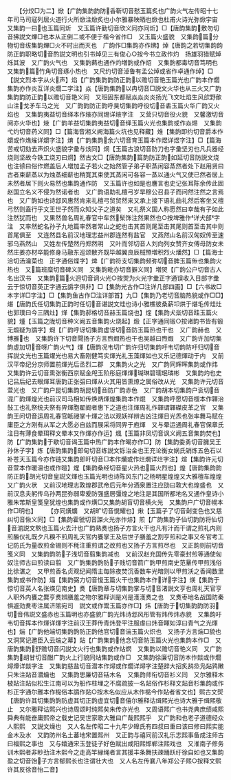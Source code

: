 <!-- { "loadSidebar": true } -->
　　【分烄□为二】焮【广韵集韵韵防香靳切音憖玉篇炙也广韵火气左传昭十七年司马司寇列居火道行火所焮注焮炙也小尔雅暴映晒也焮也杜甫火诗光弥焮宇宙　又集韵一曰也玉篇同炘　又玉篇许勤切音欣义同亦同炘】□【唐韵集韵敷勿切音拂説文熚□也本从正倒二或不便于楷今省作□　又玉篇火盛貌　又集韵篇分物切音绂集韵熚□火不时出而灭也　广韵作□集韵亦作炥】焯【唐韵之若切集韵韵防正韵职略切音酌説文明也引书焯见三有俊心○按今书立政作灼　扬雄羽猎赋焯烁其波　又广韵火气也　又集韵爇也通作灼増韵或作炤　又集韵都毒切音笃明也　又集韵篇竹角切音琢小热也　又尺约切音淖鲁有孟公焯或省作卓通作绰】□【説文烈本字从火声】焰【广韵集韵韵防正韵以赡切音艳玉篇光也广韵本作爓集韵亦作炎互详炎爓二字注】焱【唐韵集韵以冉切音□説文火华也从三火又广韵集韵韵防正韵以赡切音艳义同　又班固东都赋焱焱炎炎扬光飞文吐焰生风欱野歕山注戈矛车马之光　又广韵韵防正韵呼狊切集韵呼役切音砉玉篇火华广韵又火焰也　又集韵夷益切音绎本作焲亦同焬详焲字注　又营只切音役火貌　又馨激切音阋亦火华也】焲【广韵羊益切集韵夷益切音绎玉篇火光也集韵或作焱焬　又集韵弋灼切音药义同】□【篇海音湘义阙海篇火坑也见释藏】焳【集韵即约切音爵本作爝或作燋熦详爝字注】焴【广韵集韵余六切音育玉篇本作煜详煜字注】□【篇海苦戒切劾去声炽火盛貌字彚与烗同】焵【玉篇古浪切音防刀也字彚坚刃也凡兵器经烧则坚故今铁工烧刃曰焵】然古文□【唐韵集韵篇韵防正韵如延切音防説文烧也注徐曰俗作燃盖后人増加孟子若火之始然管子弟子职蒸闲容蒸然者处下赵用贤曰古者束薪蒸以为烛蒸细薪也稍寛其束使其蒸闲可各容一蒸以通火气又使已然者居上未然者居下则火易然也集韵通作防　又玉篇许也如是也譍言也史记张耳陈余传此固赵国立名义不侵为然诺者也　又广韵语助礼檀弓岁旱穆公召县子而问然注然之言焉也　又广韵如也诗邶风惠然肯来礼檀弓贸贸然来又承上接下语礼曲礼然后客坐又檀弓然则盍行乎文王世子然而众知父子之道矣　又礼祭义国人称愿然曰幸哉有子如此注然犹而也　又果然兽名周礼春官中车然髤饰注然果然也○按埤雅作详犬部字注　又率然蛇名孙子九地篇率然者常山之蛇也击其首则尾至击其尾则首至击其中则首尾俱至　又连然县名前汉地理志益州郡连然有盐官　又燕然山名前汉匈奴传至速邪乌燕然山　又姓左传楚然丹郑然明　又叶而邻切音人刘向列女赞齐女傅母防女未然庄姜亦材卒能修身马融东巡颂散齐既毕越翼良辰棫槱増积烈火燔然】□【篇海士洽切汤瀹菜也　正字通俗煠字】焷【广韵符支切集韵频弥切音脾玉篇缹也集韵火热也　又篇班糜切音碑义同　又集韵毗亦切音擗义同】増焸【广韵公户切音古人名出汉书　又集韵篇火迥切音诇火光○按焸为火光字彚正字通误收入日部字彚云于惊切音英正字通云譌字俱非】□【集韵光古作□注详几部四画】□【六书故□本字详□字注】□【集韵鱼古作□注详部首】九□【集韵乃老切音脑热貌或作□□】煁【唐韵氏任切集韵正韵时任切音谌説文烓也诗小雅樵彼桑薪卭烘于煁毛传烓灶也郭璞曰今三隅灶】煂【集韵郝格切音赫玉篇烧也】煃【集韵犬橤切音跬玉篇火貌】煄【玉篇之陇切音种义阙五音集韵火烧起】煅【正字通同锻○按诸韵书皆有锻无煅疑为譌字】煆【广韵呼讶切集韵虚讶切音防玉篇热也干也　又广韵赫也　又博雅也　又集韵许下切音閜扬子方言煦煆热也干也吴越曰煦煆　又广韵许加切集韵虚加切音呀广韵火气】煇【唐韵况韦切广韵许归切集韵吁韦切韵防吁归切音挥説文光也玉篇燿光也易大畜刚健笃实煇光礼玉藻煇如也又乐记德煇动于内　又前汉平帝纪分京师置前煇光后丞烈二郡　又集韵火之光　又广韵同辉晖集韵或作炜　又集韵许云切音熏张衡西京赋金戺玉阶彤庭煇煇瑚琳碧瓀珉璘彬　又集韵灼也史记吕后纪去眼煇耳唐韵正张弨曰煇从火其用皆熏燎之属俗改从光　又集韵许元切音萱光也　又广韵户昆切集韵胡昆切音防广韵赤色　又广韵胡本切集韵户衮切音混广韵煇煌光也前汉司马相如传焕炳煇煌集韵本作焜　又集韵呼愿切音楥本作韗治鼔工也礼祭统夫祭有畀煇胞翟阍者惠下之道也注煇周礼作韗谓韗磔皮革之官　又集韵王问切音运周礼春官眡祲掌十煇之法以观妖祥辨吉凶注煇日光炁也张率舞马赋在庸臣之方刚有从军之大愿必自兹而展采将同畀于庖煇　又与晕运通周礼春官保章氏注日有薄食晕珥释文晕本又作煇亦作运】煈【玉篇非凤切音讽义阙五音集韵焚也】防【广韵集韵于歇切音谒玉篇中热广韵本作暍亦作□】防【集韵委勇切音臃吴王孙休子字】炼【唐韵集韵郎甸切音练説文铄治金也王充论衡女娲氏销炼五色石以补苍天玉篇今亦作链又集韵郎旰切音□本作爤或作烂燗详烂字注】煊【集韵许元切音萱本作暖温也或作暄】煋【集韵桑经切音星火热也篇火烈也】煌【唐韵集韵韵防正韵胡光切音皇説文煇也玉篇光明也诗陈风东门之杨明星煌煌又大雅檀车煌煌　又广韵火状　又前汉地理志敦煌郡武帝后元年分酒泉置注应劭曰敦大也煌盛也　又前汉息夫躬传乌孙两昆弥弱卑爰防强盛居彊煌之地注是其国所都地名又通作皇诗小雅朱芾斯皇笺皇犹煌也集韵或作熿□又集韵胡盲切音横火光　又集韵户广切音幌本作□明也】
　　【亦同熿爌　又胡旷切音愰耀也】煍【玉篇子了切音劋变色也又慈纠切音愀义同】□【集韵霍虢切音謋火光亦作焃】煎【广韵集韵子仙切韵防将仙切音湔説文熬也玉篇火去汁也广韵熟煑也扬子方言火干也凡有汁而干谓之煎礼内则煎醢仪礼既夕凡糗不煎周礼天官内饔掌王及后世子膳羞之割亨煎和之事又冬官考工记防氏为量改煎金锡则不秏注重煎谓之改煎也又扬子方言煎尽也　又正韵则前切音笺义同　又集韵韵防子浅切音翦集韵减也　又前汉赵充国传先零豪封煎等通使匈奴注师古曰煎读曰翦　又广韵集韵韵防子贱切音箭广韵甲煎南史范曅传甲煎浅俗比徐湛之　又甲煎香名贞观纪闻隋主每除夜焚沉香数车光暗则以甲煎沃之香闻数里　集韵或书作防】煏【集韵弼力切音愎玉篇火干也集韵本作详字注】煐【集韵于惊切音英人名张煐见南史】煑【唐韵章与切集韵掌与切音渚説文亨也周礼天官亨人职外内饔之爨亨煑辨膳羞之物尔雅释训是刈是濩濩煑之也　又煑枣地名战国防秦惧遽効煑枣注属济隂宛司　説文或作鬻玉篇亦作□】炜【唐韵于切集韵韵防羽切音伟説文盛赤也玉篇明也亦盛貌广韵光炜诗邶风彤管有炜传炜赤貌　又集韵吁韦切音挥本作煇详煇字注前汉王莽传青炜登平注服虔曰炜音睴如淳曰青气之光煇也】煓【广韵他端切集韵韵防正韵他官切音湍玉篇火炽也　又扬子方言煓□貌也　又洞冥记邀臣入云煓之幕】煔【广韵集韵他念切音防玉篇火光也集韵本作□　又唐韵集韵舒赡切音闪説文火行也集韵或作炶熌　又集韵以赡切音艳义同　又广韵集韵胡甘切音酣广韵火上行貌同炶集韵或作□　又集韵徐廉切音防本作燅或作爓燖燂详燅字注　又集韵慈盐切音潜本作燖或作爓详燖字注楚辞大招炙鸹烝凫煔鹑敶只朱注煔音潜爚也　又集韵思廉切音铦木名　又集韵师衔切音衫义同　又尔雅释木柀煔注煔似松生江南可以为船作柱埋之不腐疏披一名煔俗作杉释文煔音杉集韵或作杉正字通尔雅本作檆俗本譌作煔○按木名似应从木作檆今作煔者省文也】熙古文焈【唐韵许其切集韵韵防虚其切正韵虚宜切音僖尔雅释诂缉熙光也诗大雅于缉熙敬止　又尔雅释诂熙兴也诗周颂时纯熙矣朱传亦光也　又周语熙广也书尧典庶绩咸熙舜典有能奋庸熙帝之载史记吴世家歌大雅曰广哉熙熙乎　又广韵和也老子道德经众人熙熙　又説文燥也　又人名左传昭二十九年少皥氏有四叔曰重曰该曰修曰熙实能金木及水　又韵防州名土蕃地宋置熙州　又正韵与禧同前汉礼乐志熙事备成注师古曰福熙之事也　又与嬉通宋玉登徒子好色赋出咸阳熙邯郸注熙戏也　又淮南子修务训木熙者非眇劲注木熙今之走高竿縁绳者言其援丰条舞扶疎踊跃纡徐自如也又集韵盈之切音饴子方言郁熙长也注谓壮大也　又人名左传襄八年郑公子熙○按释文熙许其反徐音怡二音】
